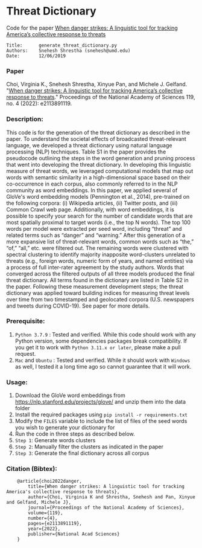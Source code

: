 # Threat Dictionary

Code for the paper [When danger strikes: A linguistic tool for tracking America’s collective response to threats](https://www.pnas.org/doi/10.1073/pnas.2113891119)

```
Title:      generate_threat_dictionary.py
Authors:    Snehesh Shrestha (snehesh@umd.edu)
Date:       12/06/2019
``` 


### Paper
Choi, Virginia K., Snehesh Shrestha, Xinyue Pan, and Michele J. Gelfand. "[When danger strikes: A linguistic tool for tracking America’s collective response to threats](https://www.pnas.org/doi/10.1073/pnas.2113891119)." Proceedings of the National Academy of Sciences 119, no. 4 (2022): e2113891119.

    
### Description:

This code is for the generation of the threat dictionary as described in the paper. To understand the societal effects of broadcasted threat-relevant language, we developed a threat dictionary using natural language processing (NLP) techniques. Table S1 in the paper provides the pseudocode outlining the steps in the word generation and pruning process that went into developing the threat dictionary. In developing this linguistic measure of threat words, we leveraged computational models that map out words with semantic similarity in a high-dimensional space based on their co-occurrence in each corpus, also commonly referred to in the NLP community as word embeddings. In this paper, we applied several of GloVe's word embedding models (Pennington et al., 2014), pre-trained on the following corpora: (i) Wikipedia articles, (ii) Twitter posts, and (iii) Common Crawl web page. Additionally, with word embeddings, it is possible to specify your search for the number of candidate words that are most spatially proximal to target words (i.e., the top N words). The top 100 words per model were extracted per seed word, including “threat” and related terms such as “danger” and “warning.” After this generation of a more expansive list of threat-relevant words, common words such as “the,” “of,” “all,” etc. were filtered out. The remaining words were clustered with spectral clustering to identify majority inapposite word-clusters unrelated to threats (e.g., foreign words, numeric form of years, and named entities) via a process of full inter-rater agreement by the study authors. Words that converged across the filtered outputs of all three models produced the final threat dictionary. All terms found in the dictionary are listed in Table S2 in the paper. Following these measurement development steps; the threat dictionary was applied toward building indices for measuring threat levels over time from two timestamped and geolocated corpora (U.S. newspapers and tweets during COVID-19). See paper for more details.

### Prerequisite:

1. `Python 3.7.9` : Tested and verified. While this code should work with any Python version, some dependencies packages break compatibility. If you get it to work with `Python 3.11.x or later`, please make a pull request.
2. `Mac` and `Ubuntu` : Tested and verified. While it should work with `Windows` as well, I tested it a long time ago so cannot guarantee that it will work.


### Usage:

1. Download the GloVe word embeddings from https://nlp.stanford.edu/projects/glove/ and unzip them into the data folder
2. Install the required packages using `pip install -r requirements.txt`
3. Modify the `FILES` variable to include the list of files of the seed words you wish to generate your dictionary for
4. Run the code in three steps as described below.
5. `Step 1`: Generate words clusters
6. `Step 2`: Manually filter the clusters as indicated in the paper
7. `Step 3`: Generate the final dictionary across all corpus


### Citation (Bibtex):
```
    @article{choi2022danger,
        title={When danger strikes: A linguistic tool for tracking America's collective response to threats},
        author={Choi, Virginia K and Shrestha, Snehesh and Pan, Xinyue and Gelfand, Michele J},
        journal={Proceedings of the National Academy of Sciences},
        volume={119},
        number={4},
        pages={e2113891119},
        year={2022},
        publisher={National Acad Sciences}
    }
```
